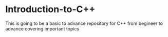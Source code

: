 # Introduction-to-C++
This is going to be a basic to advance repository  for C++ from begineer to advance covering important topics
